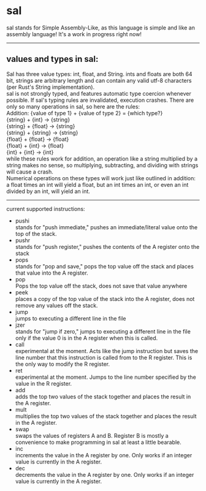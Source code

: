 # sal
sal stands for Simple Assembly-Like, as this language is simple and like an assembly language!
It's a work in progress right now!

---
## values and types in sal:  
Sal has three value types: int, float, and String.
ints and floats are both 64 bit, strings are arbitrary length and can contain any valid utf-8 characters (per Rust's String implementation).  
sal is not strongly typed, and features automatic type coercion whenever possible. If sal's typing rules are invalidated, execution crashes. There are only so many operations in sal, so here are the rules:  
Addition: {value of type 1} + {value of type 2} = {which type?}  
{string} + {int} -> {string}  
{string} + {float} -> {string}  
{string} + {string} -> {string}  
{float} + {float} -> {float}  
{float} + {int} -> {float}  
{int} + {int} -> {int}  
while these rules work for addition, an operation like a string multiplied by a string makes no sense, so multiplying, subtracting, and dividing with strings will cause a crash.  
Numerical operations on these types will work just like outlined in addition: a float times an int will yield a float, but an int times an int, or even an int divided by an int, will yield an int.

---
current supported instructions:
- pushi  
    stands for "push immediate," pushes an immediate/literal value onto the top of the stack.
- pushr  
    stands for "push register," pushes the contents of the A register onto the stack
- pops  
    stands for "pop and save," pops the top value off the stack and places that value into the A register.
- pop  
    Pops the top value off the stack, does not save that value anywhere
- peek  
    places a copy of the top value of the stack into the A register, does not remove any values off the stack.
- jump  
    jumps to executing a different line in the file
- jzer  
    stands for "jump if zero," jumps to executing a different line in the file only if the value 0 is in the A register when this is called.
- call  
    experimental at the moment. Acts like the jump instruction but saves the line number that this instruction is called from to the R register. This is the only way to modify the R register.
- ret  
    experimental at the moment. Jumps to the line number specified by the value in the R register.
- add  
    adds the top two values of the stack together and places the result in the A register.
- mult  
    multiplies the top two values of the stack together and places the result in the A register.
- swap  
    swaps the values of registers A and B. Register B is mostly a convenience to make programming in sal at least a little bearable. 
- inc  
    increments the value in the A register by one. Only works if an integer value is currently in the A register.
- dec  
    decrements the value in the A register by one. Only works if an integer value is currently in the A register.
